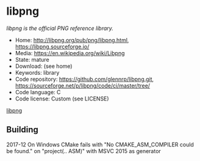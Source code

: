 # libpng

_libpng is the official PNG reference library._

- Home: http://libpng.org/pub/png/libpng.html, https://libpng.sourceforge.io/
- Media: https://en.wikipedia.org/wiki/Libpng
- State: mature
- Download: (see home)
- Keywords: library
- Code repository: https://github.com/glennrp/libpng.git, https://sourceforge.net/p/libpng/code/ci/master/tree/
- Code language: C
- Code license: Custom (see LICENSE)

[libpng](https://sourceforge.net/p/libpng/code/ci/master/tree/LICENSE)

## Building

2017-12
On Windows CMake fails with "No CMAKE_ASM_COMPILER could be found." on "project(.. ASM)" with MSVC 2015 as generator

